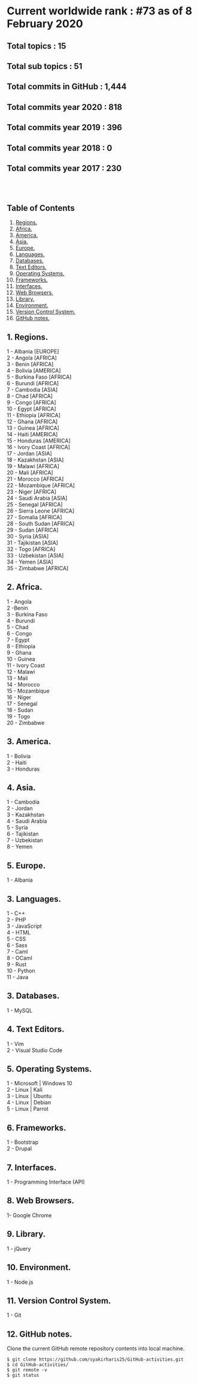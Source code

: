 # Current worldwide rank : #73 as of 8 February 2020
## Total topics : 15
## Total sub topics : 51
## Total commits in GitHub : 1,444
## Total commits year 2020 : 818
## Total commits year 2019 : 396
## Total commits year 2018 : 0
## Total commits year 2017 : 230

<br /><br />

## Table of Contents
1. [Regions.](#region)
2. [Africa.](#africa)
3. [America.](#america)
4. [Asia.](#asia)
5. [Europe.](#europe)
6. [Languages.](#language)
7. [Databases.](#database)
8. [Text Editors.](#editor)
9. [Operating Systems.](#os)
10. [Frameworks.](#framework)
11. [Interfaces.](#interface)
12. [Web Browsers.](#browser)
13. [Library.](#library)
14. [Environment.](#environment)
15. [Version Control System.](#version)
16. [GitHub notes.](#github)

<a name="region"></a>
## 1. Regions.
1 - Albania [EUROPE] <br />
2 - Angola [AFRICA] <br />
3 - Benin [AFRICA] <br />
4 - Bolivia [AMERICA] <br />
5 - Burkina Faso [AFRICA] <br />
6 - Burundi [AFRICA] <br />
7 - Cambodia [ASIA] <br />
8 - Chad [AFRICA] <br />
9 - Congo [AFRICA] <br />
10 - Egypt [AFRICA] <br />
11 - Ethiopia [AFRICA] <br />
12 - Ghana [AFRICA] <br />
13 - Guinea [AFRICA] <br />
14 - Haiti [AMERICA] <br />
15 - Honduras [AMERICA] <br />
16 - Ivory Coast [AFRICA] <br />
17 - Jordan [ASIA] <br />
18 - Kazakhstan [ASIA] <br />
19 - Malawi [AFRICA] <br />
20 - Mali [AFRICA] <br />
21 - Morocco [AFRICA] <br />
22 - Mozambique [AFRICA] <br />
23 - Niger [AFRICA] <br />
24 - Saudi Arabia [ASIA] <br />
25 - Senegal [AFRICA] <br />
26 - Sierra Leone [AFRICA] <br />
27 - Somalia [AFRICA] <br />
28 - South Sudan [AFRICA] <br />
29 - Sudan [AFRICA] <br />
30 - Syria [ASIA] <br />
31 - Tajikistan [ASIA] <br />
32 - Togo [AFRICA] <br />
33 - Uzbekistan [ASIA] <br />
34 - Yemen [ASIA] <br />
35 - Zimbabwe [AFRICA] <br />

<a name="africa"></a>
## 2. Africa.
1 - Angola <br />
2 -Benin <br />
3 - Burkina Faso <br />
4 - Burundi <br />
5 - Chad <br />
6 - Congo <br />
7 - Egypt <br />
8 - Ethiopia <br />
9 - Ghana <br />
10 - Guinea <br />
11 - Ivory Coast <br />
12 - Malawi <br />
13 - Mali <br />
14 - Morocco <br />
15 - Mozambique <br />
16 - Niger <br />
17 - Senegal <br />
18 - Sudan <br />
19 - Togo <br />
20 - Zimbabwe <br />

<a name="america"></a>
## 3. America.
1 - Bolivia <br />
2 - Haiti <br />
3 - Honduras <br />

<a name="asia"></a>
## 4. Asia.
1 - Cambodia <br />
2 - Jordan <br />
3 - Kazakhstan <br />
4 - Saudi Arabia <br />
5 - Syria <br />
6 - Tajikistan <br />
7 - Uzbekistan <br />
8 - Yemen <br />

<a name="europe"></a>
## 5. Europe.
1 - Albania

<a name="language"></a>
## 3. Languages.
1 - C++ <br />
2 - PHP <br />
3 - JavaScript <br />
4 - HTML <br />
5 - CSS <br />
6 - Sass <br />
7 - Caml <br />
8 - OCaml <br />
9 - Rust <br />
10 - Python <br />
11 - Java <br />

<a name="database"></a>
## 3. Databases.
1 - MySQL <br />

<a name="editor"></a>
## 4. Text Editors.
1 - Vim <br />
2 - Visual Studio Code <br />

<a name="os"></a>
## 5. Operating Systems.
1 - Microsoft | Windows 10 <br />
2 - Linux | Kali <br />
3 - Linux | Ubuntu <br />
4 - Linux | Debian <br />
5 - Linux | Parrot <br />

<a name="framework"></a>
## 6. Frameworks.
1 - Bootstrap <br />
2 - Drupal <br />

<a name="interface"></a>
## 7. Interfaces.
1 - Programming Interface (API)

<a name="browser"></a>
## 8. Web Browsers.
1- Google Chrome

<a name="interface"></a>
## 9. Library.
1 - jQuery

<a name="environment"></a>
## 10. Environment.
1 - Node.js

<a name="version"></a>
## 11. Version Control System.
1 - Git

<a name="github"></a>
## 12. GitHub notes.
Clone the current GitHub remote repository contents into local machine.
```
$ git clone https://github.com/syakirharis25/GitHub-activities.git
$ cd GitHub-activities/
$ git remote -v
$ git status
```

